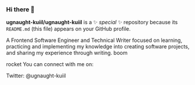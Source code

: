 ### Hi there 👋


**ugnaught-kuiil/ugnaught-kuiil** is a ✨ _special_ ✨ repository because its `README.md` (this file) appears on your GitHub profile.

A Frontend Software Engineer and Technical Writer focused on learning, practicing and implementing my knowledge into creating software projects, and sharing my experience through writing. boom

rocket You can connect with me on:

Twitter: @ugnaught-kuiil


